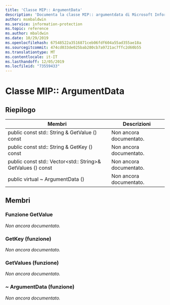 ```yaml
---
title: 'Classe MIP:: ArgumentData'
description: 'Documenta la classe MIP:: argumentdata di Microsoft Information Protection (MIP) SDK.'
author: msmbaldwin
ms.service: information-protection
ms.topic: reference
ms.author: mbaldwin
ms.date: 10/29/2019
ms.openlocfilehash: 67548522a3516871ceb06fdf604a55ad355ae18a
ms.sourcegitcommit: 474cd033de025bab280cb7a9721ac7ffc2d60b55
ms.translationtype: MT
ms.contentlocale: it-IT
ms.lasthandoff: 12/05/2019
ms.locfileid: "73559433"
---
```

# <a name="class-mipargumentdata"></a>Classe MIP:: ArgumentData 
  
## <a name="summary"></a>Riepilogo
 Membri                        | Descrizioni                                
--------------------------------|---------------------------------------------
public const std:: String & GetValue () const  | Non ancora documentato.
public const std:: String & GetKey () const  | Non ancora documentato.
public const std:: Vector\<std:: String\>& GetValues () const  | Non ancora documentato.
public virtual ~ ArgumentData ()  | Non ancora documentato.
  
## <a name="members"></a>Membri
  
### <a name="getvalue-function"></a>Funzione GetValue
_Non ancora documentato._

  
### <a name="getkey-function"></a>GetKey (funzione)
_Non ancora documentato._

  
### <a name="getvalues-function"></a>GetValues (funzione)
_Non ancora documentato._

  
### <a name="argumentdata-function"></a>~ ArgumentData (funzione)
_Non ancora documentato._
